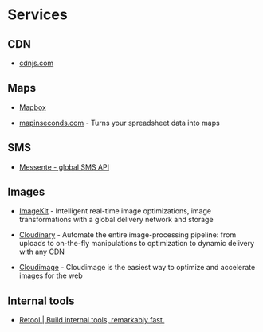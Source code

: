 # Services

## CDN

- [cdnjs.com](https://cdnjs.com/)

## Maps

- [Mapbox](https://www.mapbox.com/)

- [mapinseconds.com](http://mapinseconds.com/) - Turns your spreadsheet data into maps

## SMS

- [Messente - global SMS API](https://messente.com/products/global-sms-api)

## Images

- [ImageKit](https://imagekit.io/) - Intelligent real-time image optimizations, image transformations with a global delivery network and storage

- [Cloudinary](https://cloudinary.com/) - Automate the entire image-processing pipeline: from uploads to on-the-fly manipulations to optimization to dynamic delivery with any CDN

- [Cloudimage](https://www.cloudimage.io) - Cloudimage is the easiest way to optimize and accelerate images for the web

## Internal tools

- [Retool | Build internal tools, remarkably fast.](https://retool.com/)
